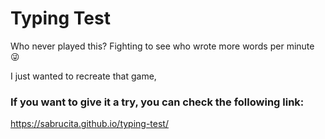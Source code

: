 # Typing Test

Who never played this? Fighting to see who wrote more words per minute 😜

I just wanted to recreate that game,

### If you want to give it a try, you can check the following link:

https://sabrucita.github.io/typing-test/